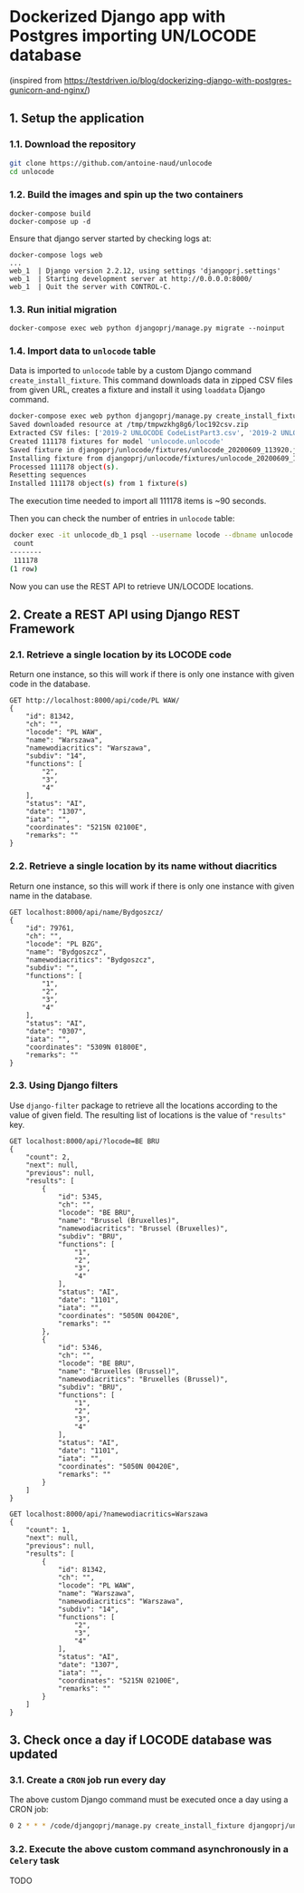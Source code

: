
# Dockerized Django app with Postgres importing UN/LOCODE database

(inspired from https://testdriven.io/blog/dockerizing-django-with-postgres-gunicorn-and-nginx/)

## 1. Setup the application
### 1.1. Download the repository
```bash
git clone https://github.com/antoine-naud/unlocode
cd unlocode
```

### 1.2. Build the images and spin up the two containers
```
docker-compose build
docker-compose up -d
```
Ensure that django server started by checking logs at:
```
docker-compose logs web
...
web_1  | Django version 2.2.12, using settings 'djangoprj.settings'
web_1  | Starting development server at http://0.0.0.0:8000/
web_1  | Quit the server with CONTROL-C.
```

### 1.3. Run initial migration
```
docker-compose exec web python djangoprj/manage.py migrate --noinput
```

### 1.4. Import data to `unlocode` table
Data is imported to `unlocode` table by a custom Django command `create_install_fixture`. This command downloads data in zipped CSV files from given URL, creates a fixture and install it using `loaddata` Django command.
```bash
docker-compose exec web python djangoprj/manage.py create_install_fixture djangoprj/unlocode/fixtures http://www.unece.org/fileadmin/DAM/cefact/locode/loc192csv.zip
Saved downloaded resource at /tmp/tmpwzkhg8g6/loc192csv.zip
Extracted CSV files: ['2019-2 UNLOCODE CodeListPart3.csv', '2019-2 UNLOCODE CodeListPart1.csv', '2019-2 UNLOCODE CodeListPart2.csv']
Created 111178 fixtures for model 'unlocode.unlocode'
Saved fixture in djangoprj/unlocode/fixtures/unlocode_20200609_113920.json
Installing fixture from djangoprj/unlocode/fixtures/unlocode_20200609_113920.json
Processed 111178 object(s).
Resetting sequences
Installed 111178 object(s) from 1 fixture(s)
```

The execution time needed to import all 111178 items is ~90 seconds.

Then you can check the number of entries in `unlocode` table:
```bash
docker exec -it unlocode_db_1 psql --username locode --dbname unlocode -c 'SELECT COUNT(*) FROM unlocode_unlocode;'
 count
--------
 111178
(1 row)
```
Now you can use the REST API to retrieve UN/LOCODE locations.

## 2. Create a REST API using Django REST Framework
### 2.1. Retrieve a single location by its LOCODE code
Return one instance, so this will work if there is only one instance with given code in the database.
```
GET http://localhost:8000/api/code/PL WAW/
{
    "id": 81342,
    "ch": "",
    "locode": "PL WAW",
    "name": "Warszawa",
    "namewodiacritics": "Warszawa",
    "subdiv": "14",
    "functions": [
        "2",
        "3",
        "4"
    ],
    "status": "AI",
    "date": "1307",
    "iata": "",
    "coordinates": "5215N 02100E",
    "remarks": ""
}
```
### 2.2. Retrieve a single location by its name without diacritics
Return one instance, so this will work if there is only one instance with given name in the database.
```
GET localhost:8000/api/name/Bydgoszcz/
{
    "id": 79761,
    "ch": "",
    "locode": "PL BZG",
    "name": "Bydgoszcz",
    "namewodiacritics": "Bydgoszcz",
    "subdiv": "",
    "functions": [
        "1",
        "2",
        "3",
        "4"
    ],
    "status": "AI",
    "date": "0307",
    "iata": "",
    "coordinates": "5309N 01800E",
    "remarks": ""
}
```
### 2.3. Using Django filters
Use `django-filter` package to retrieve all the locations according to the value of given field. The resulting list of locations is the value of `"results"` key.
```
GET localhost:8000/api/?locode=BE BRU
{
    "count": 2,
    "next": null,
    "previous": null,
    "results": [
        {
            "id": 5345,
            "ch": "",
            "locode": "BE BRU",
            "name": "Brussel (Bruxelles)",
            "namewodiacritics": "Brussel (Bruxelles)",
            "subdiv": "BRU",
            "functions": [
                "1",
                "2",
                "3",
                "4"
            ],
            "status": "AI",
            "date": "1101",
            "iata": "",
            "coordinates": "5050N 00420E",
            "remarks": ""
        },
        {
            "id": 5346,
            "ch": "",
            "locode": "BE BRU",
            "name": "Bruxelles (Brussel)",
            "namewodiacritics": "Bruxelles (Brussel)",
            "subdiv": "BRU",
            "functions": [
                "1",
                "2",
                "3",
                "4"
            ],
            "status": "AI",
            "date": "1101",
            "iata": "",
            "coordinates": "5050N 00420E",
            "remarks": ""
        }
    ]
}
```
```
GET localhost:8000/api/?namewodiacritics=Warszawa
{
    "count": 1,
    "next": null,
    "previous": null,
    "results": [
        {
            "id": 81342,
            "ch": "",
            "locode": "PL WAW",
            "name": "Warszawa",
            "namewodiacritics": "Warszawa",
            "subdiv": "14",
            "functions": [
                "2",
                "3",
                "4"
            ],
            "status": "AI",
            "date": "1307",
            "iata": "",
            "coordinates": "5215N 02100E",
            "remarks": ""
        }
    ]
}
```
## 3. Check once a day if LOCODE database was updated
### 3.1. Create a `CRON` job run every day
The above custom Django command must be executed once a day using a CRON job:
```bash
0 2 * * * /code/djangoprj/manage.py create_install_fixture djangoprj/unlocode/fixtures http://www.unece.org/fileadmin/DAM/cefact/locode/loc192csv.zip
```

### 3.2. Execute the above custom command asynchronously in a `Celery` task
TODO
